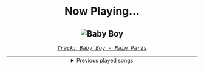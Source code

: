 <div align="center"> 
<h1>Now Playing...</h1>

![Baby Boy](https://i.scdn.co/image/ab67616d00001e027001157614fc90ec73d5c2cd)
--
_<samp><a href="https://open.spotify.com/track/7Defx7TAl7RRYZeS9FXkPX">Track: Baby Boy - Rain Paris</a></samp>_

<div style="border: 1px #4B5054 solid"></div>
<details>
  <summary>
    Previous played songs
  </summary>
  <table>
    <thead>
      <tr>
        <th>
          Artist
        </th>
        <th>
          Song
        </th>
        <th>
          Link
        </th>
      </tr>
    </thead>
    <tbody>
      <tr><td>Rain Paris</td><td>Baby Boy</td><td><a href="https://open.spotify.com/track/7Defx7TAl7RRYZeS9FXkPX">https://open.spotify.com/track/7Defx7TAl7RRYZeS9FXkPX</a></td></tr><tr><td>Rain Paris</td><td>Baby Boy</td><td><a href="https://open.spotify.com/track/7Defx7TAl7RRYZeS9FXkPX">https://open.spotify.com/track/7Defx7TAl7RRYZeS9FXkPX</a></td></tr><tr><td>Rain Paris</td><td>Baby Boy</td><td><a href="https://open.spotify.com/track/7Defx7TAl7RRYZeS9FXkPX">https://open.spotify.com/track/7Defx7TAl7RRYZeS9FXkPX</a></td></tr><tr><td>Motionless In White</td><td>We Become the Night</td><td><a href="https://open.spotify.com/track/3Wqksj2gO4wcxWMwjAZ8AE">https://open.spotify.com/track/3Wqksj2gO4wcxWMwjAZ8AE</a></td></tr><tr><td>Motionless In White</td><td>Cyberhex</td><td><a href="https://open.spotify.com/track/2vNUATEUKbavRo2gMjHs2S">https://open.spotify.com/track/2vNUATEUKbavRo2gMjHs2S</a></td></tr><tr><td>Motionless In White</td><td>Sign of Life</td><td><a href="https://open.spotify.com/track/73QoCfWJJWbRYmm5nCH5Y2">https://open.spotify.com/track/73QoCfWJJWbRYmm5nCH5Y2</a></td></tr><tr><td>Motionless In White</td><td>Meltdown</td><td><a href="https://open.spotify.com/track/6w3hTgFYPaUo6WFz2tEOtX">https://open.spotify.com/track/6w3hTgFYPaUo6WFz2tEOtX</a></td></tr><tr><td>Motionless In White</td><td>Scoring the End of the World (feat. Mick Gordon)</td><td><a href="https://open.spotify.com/track/0Tkgl0sQyr6QO0IGmS8aa5">https://open.spotify.com/track/0Tkgl0sQyr6QO0IGmS8aa5</a></td></tr><tr><td>Motionless In White</td><td>Slaughterhouse (feat. Bryan Garris Of Knocked Loose)</td><td><a href="https://open.spotify.com/track/2ClgEn1FZxchrqRZ04JZzj">https://open.spotify.com/track/2ClgEn1FZxchrqRZ04JZzj</a></td></tr><tr><td>Motionless In White</td><td>Masterpiece</td><td><a href="https://open.spotify.com/track/3c9kVsKF68xMzlS0NikVn3">https://open.spotify.com/track/3c9kVsKF68xMzlS0NikVn3</a></td></tr><tr><td>Motionless In White</td><td>B.F.B.T.G.: Corpse Nation</td><td><a href="https://open.spotify.com/track/6Aqyd2xeESP6HhUbbZvHoJ">https://open.spotify.com/track/6Aqyd2xeESP6HhUbbZvHoJ</a></td></tr><tr><td>Motionless In White</td><td>Burned at Both Ends II</td><td><a href="https://open.spotify.com/track/0iSTQWpqF9kYgeck7GelOR">https://open.spotify.com/track/0iSTQWpqF9kYgeck7GelOR</a></td></tr><tr><td>Sleep Token</td><td>Take Me Back To Eden</td><td><a href="https://open.spotify.com/track/2Gt7fjNlx901pPRkvBiNBZ">https://open.spotify.com/track/2Gt7fjNlx901pPRkvBiNBZ</a></td></tr><tr><td>Loveless</td><td>MIDDLE OF THE NIGHT</td><td><a href="https://open.spotify.com/track/1Gwu3d6lZjL99kw4dcFCsq">https://open.spotify.com/track/1Gwu3d6lZjL99kw4dcFCsq</a></td></tr><tr><td>Bad Omens</td><td>The Grey</td><td><a href="https://open.spotify.com/track/5oZy9b1lMtREB3cqOPQusD">https://open.spotify.com/track/5oZy9b1lMtREB3cqOPQusD</a></td></tr><tr><td>Dope</td><td>Die MF Die</td><td><a href="https://open.spotify.com/track/5bU4KX47KqtDKKaLM4QCzh">https://open.spotify.com/track/5bU4KX47KqtDKKaLM4QCzh</a></td></tr><tr><td>Parkway Drive</td><td>Prey</td><td><a href="https://open.spotify.com/track/7lMFAK8dv0QkWpIlZcWQlJ">https://open.spotify.com/track/7lMFAK8dv0QkWpIlZcWQlJ</a></td></tr><tr><td>Smash Into Pieces</td><td>Boomerang</td><td><a href="https://open.spotify.com/track/5IppCMMctxTtqPTeDlvyKs">https://open.spotify.com/track/5IppCMMctxTtqPTeDlvyKs</a></td></tr><tr><td>Sabaton</td><td>The First Soldier</td><td><a href="https://open.spotify.com/track/0r7iP6fee6FsfT77rqPtpH">https://open.spotify.com/track/0r7iP6fee6FsfT77rqPtpH</a></td></tr><tr><td>Epic Rap Battles of History</td><td>Thanos vs J. Robert Oppenheimer</td><td><a href="https://open.spotify.com/track/6qGs58WcucFNfAsXpBrGJ4">https://open.spotify.com/track/6qGs58WcucFNfAsXpBrGJ4</a></td></tr>
    </tbody>
  </table>
</details>

</div>
